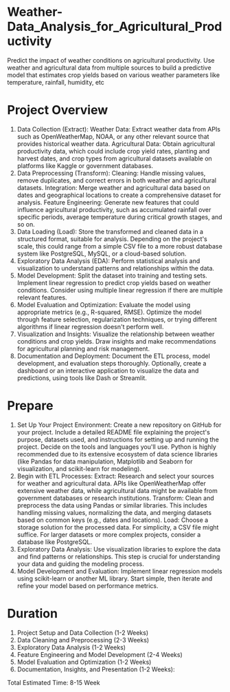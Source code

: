 # Weather-Data_Analysis_for_Agricultural_Productivity
Predict the impact of weather conditions on agricultural productivity. Use weather and agricultural data from multiple sources to build a predictive model that estimates crop yields based on various weather parameters like temperature, rainfall, humidity, etc

# Project Overview


1. Data Collection (Extract):
Weather Data: Extract weather data from APIs such as OpenWeatherMap, NOAA, or any other relevant source that provides historical weather data.
Agricultural Data: Obtain agricultural productivity data, which could include crop yield rates, planting and harvest dates, and crop types from agricultural datasets available on platforms like Kaggle or government databases.
2. Data Preprocessing (Transform):
Cleaning: Handle missing values, remove duplicates, and correct errors in both weather and agricultural datasets.
Integration: Merge weather and agricultural data based on dates and geographical locations to create a comprehensive dataset for analysis.
Feature Engineering: Generate new features that could influence agricultural productivity, such as accumulated rainfall over specific periods, average temperature during critical growth stages, and so on.
3. Data Loading (Load):
Store the transformed and cleaned data in a structured format, suitable for analysis. Depending on the project's scale, this could range from a simple CSV file to a more robust database system like PostgreSQL, MySQL, or a cloud-based solution.
4. Exploratory Data Analysis (EDA):
Perform statistical analysis and visualization to understand patterns and relationships within the data.
5. Model Development:
Split the dataset into training and testing sets.
Implement linear regression to predict crop yields based on weather conditions. Consider using multiple linear regression if there are multiple relevant features.
6. Model Evaluation and Optimization:
Evaluate the model using appropriate metrics (e.g., R-squared, RMSE).
Optimize the model through feature selection, regularization techniques, or trying different algorithms if linear regression doesn't perform well.
7. Visualization and Insights:
Visualize the relationship between weather conditions and crop yields.
Draw insights and make recommendations for agricultural planning and risk management.
8. Documentation and Deployment:
Document the ETL process, model development, and evaluation steps thoroughly.
Optionally, create a dashboard or an interactive application to visualize the data and predictions, using tools like Dash or Streamlit.

# Prepare
1. Set Up Your Project Environment:
Create a new repository on GitHub for your project. Include a detailed README file explaining the project's purpose, datasets used, and instructions for setting up and running the project.
Decide on the tools and languages you'll use. Python is highly recommended due to its extensive ecosystem of data science libraries (like Pandas for data manipulation, Matplotlib and Seaborn for visualization, and scikit-learn for modeling).
2. Begin with ETL Processes:
Extract: Research and select your sources for weather and agricultural data. APIs like OpenWeatherMap offer extensive weather data, while agricultural data might be available from government databases or research institutions.
Transform: Clean and preprocess the data using Pandas or similar libraries. This includes handling missing values, normalizing the data, and merging datasets based on common keys (e.g., dates and locations).
Load: Choose a storage solution for the processed data. For simplicity, a CSV file might suffice. For larger datasets or more complex projects, consider a database like PostgreSQL.
3. Exploratory Data Analysis:
Use visualization libraries to explore the data and find patterns or relationships. This step is crucial for understanding your data and guiding the modeling process.
4. Model Development and Evaluation:
Implement linear regression models using scikit-learn or another ML library. Start simple, then iterate and refine your model based on performance metrics.

# Duration
1. Project Setup and Data Collection (1-2 Weeks)
2. Data Cleaning and Preprocessing (2-3 Weeks)
3. Exploratory Data Analysis (1-2 Weeks)
4. Feature Engineering and Model Development (2-4 Weeks)
5. Model Evaluation and Optimization (1-2 Weeks)
6. Documentation, Insights, and Presentation (1-2 Weeks):
   
Total Estimated Time: 8-15 Week
